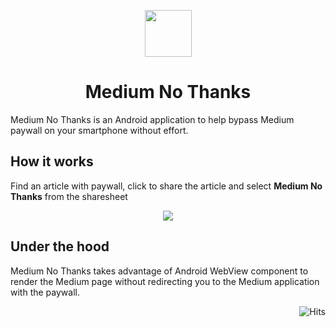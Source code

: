<p align="center">
  <img src="https://github.com/a-chris/medium-no-thanks/blob/master/readme/logo.png" width="75" height="75"/>
</p>

<h1 align="center">Medium No Thanks</h1>

Medium No Thanks is an Android application to help bypass Medium paywall on your smartphone without effort.

## How it works

Find an article with paywall, click to share the article and select **Medium No Thanks** from the sharesheet

<p align="center">
  <img src="https://github.com/a-chris/medium-no-thanks/blob/master/readme/sample.gif" />
</p>

## Under the hood

Medium No Thanks takes advantage of Android WebView component to render the Medium page without redirecting you to the Medium application with the paywall.

<p align="right">
<img src="https://hitcounter.pythonanywhere.com/nocount/tag.svg?url=https://github.com/a-chris/medium-no-thanks" alt="Hits">
</p>
